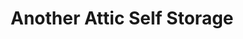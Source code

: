 ---
title: "Another Attic Self Storage"
url: /red-bluff/another-attic-self-storage/
shop: storage rental
---